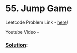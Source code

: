 # 55. Jump Game

Leetcode Problem Link - [here](https://leetcode.com/problems/jump-game/description/?envType=study-plan-v2&envId=top-100-liked)!

Youtube Video - 

### [Solution]():

```cpp

```
